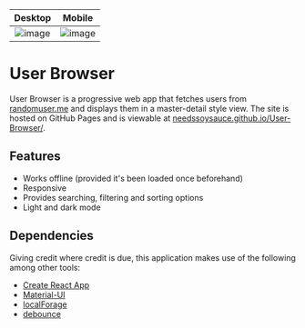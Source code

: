 Desktop             |  Mobile
:-------------------------:|:-------------------------:
![image](https://user-images.githubusercontent.com/30617834/70680125-0cc82100-1cfc-11ea-8f37-a531047e13b2.png)  |  ![image](https://user-images.githubusercontent.com/30617834/70680485-549b7800-1cfd-11ea-8e7f-2f3b129c1f81.png)

# User Browser

User Browser is a progressive web app that fetches users from [randomuser.me](https://randomuser.me/) and displays them in a master-detail style view. The site is hosted on GitHub Pages and is viewable at [needssoysauce.github.io/User-Browser/](https://needssoysauce.github.io/User-Browser/).

## Features

* Works offline (provided it's been loaded once beforehand)
* Responsive
* Provides searching, filtering and sorting options
* Light and dark mode

## Dependencies

Giving credit where credit is due, this application makes use of the following among other tools:

* [Create React App](https://create-react-app.dev/)
* [Material-UI](https://material-ui.com/)
* [localForage](https://localforage.github.io/localForage/)
* [debounce](https://www.npmjs.com/package/debounce)
